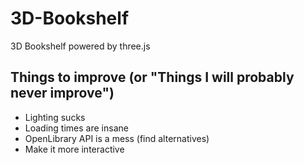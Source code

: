# 3D-Bookshelf
3D Bookshelf powered by three.js

## Things to improve (or "Things I will probably never improve")
* Lighting sucks
* Loading times are insane
* OpenLibrary API is a mess (find alternatives)
* Make it more interactive
